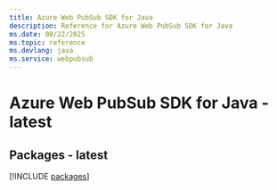 ```yaml
---
title: Azure Web PubSub SDK for Java
description: Reference for Azure Web PubSub SDK for Java
ms.date: 08/22/2025
ms.topic: reference
ms.devlang: java
ms.service: webpubsub
---
```

# Azure Web PubSub SDK for Java - latest
## Packages - latest
[!INCLUDE [packages](web-pubsub-index.md)]
